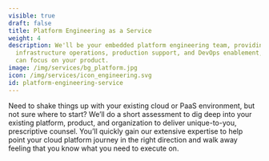 ```yaml
---
visible: true
draft: false
title: Platform Engineering as a Service
weight: 4
description: We'll be your embedded platform engineering team, providing
  infrastructure operations, production support, and DevOps enablement, so you
  can focus on your product.
image: /img/services/bg_platform.jpg
icon: /img/services/icon_engineering.svg
id: platform-engineering-service
---
```


Need to shake things up with your existing cloud or PaaS environment, but not sure where to start? We’ll do a short assessment to dig deep into your existing platform, product, and organization to deliver unique-to-you, prescriptive counsel. You’ll quickly gain our extensive expertise to help point your cloud platform journey in the right direction and walk away feeling that you know what you need to execute on.